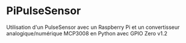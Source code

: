 # PiPulseSensor
Utilisation d'un PulseSensor avec un Raspberry Pi et un convertisseur analogique/numérique MCP3008 en Python avec GPIO Zero v1.2
